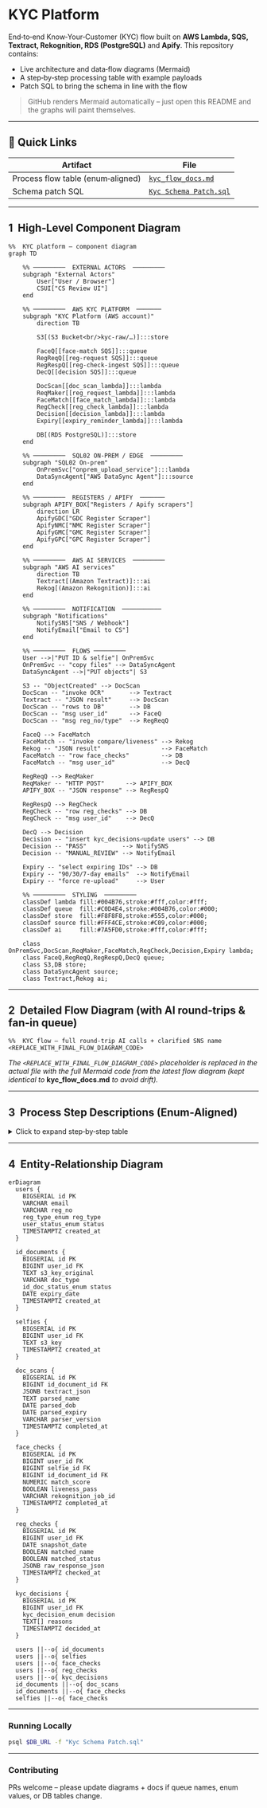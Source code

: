 # KYC Platform

End‑to‑end Know‑Your‑Customer (KYC) flow built on **AWS Lambda, SQS, Textract, Rekognition, RDS (PostgreSQL)** and **Apify**.  This repository contains:

* Live architecture and data‑flow diagrams (Mermaid)
* A step‑by‑step processing table with example payloads
* Patch SQL to bring the schema in line with the flow

> GitHub renders Mermaid automatically – just open this README and the graphs will paint themselves.

---

## 📁 Quick Links

| Artifact                          | File                                                 |
| --------------------------------- | ---------------------------------------------------- |
| Process flow table (enum‑aligned) | [`kyc_flow_docs.md`](./kyc_flow_docs.md)             |
| Schema patch SQL                  | [`Kyc Schema Patch.sql`](./Kyc%20Schema%20Patch.sql) |

---

## 1  High‑Level Component Diagram

```mermaid
%%  KYC platform – component diagram 
graph TD

    %% ─────────  EXTERNAL ACTORS  ─────────
    subgraph "External Actors"
        User["User / Browser"]
        CSUI["CS Review UI"]
    end

    %% ─────────  AWS KYC PLATFORM  ───────
    subgraph "KYC Platform (AWS account)"
        direction TB

        S3[(S3 Bucket<br/>kyc-raw/…)]:::store

        FaceQ[[face-match SQS]]:::queue
        RegReqQ[[reg-request SQS]]:::queue
        RegRespQ[[reg-check-ingest SQS]]:::queue
        DecQ[[decision SQS]]:::queue

        DocScan[[doc_scan_lambda]]:::lambda
        ReqMaker[[reg_request_lambda]]:::lambda
        FaceMatch[[face_match_lambda]]:::lambda
        RegCheck[[reg_check_lambda]]:::lambda
        Decision[[decision_lambda]]:::lambda
        Expiry[[expiry_reminder_lambda]]:::lambda

        DB[(RDS PostgreSQL)]:::store
    end

    %% ─────────  SQL02 ON-PREM / EDGE  ─────────
    subgraph "SQL02 On-prem"
        OnPremSvc["onprem_upload_service"]:::lambda
        DataSyncAgent["AWS DataSync Agent"]:::source
    end

    %% ─────────  REGISTERS / APIFY  ───────
    subgraph APIFY_BOX["Registers / Apify scrapers"]
        direction LR
        ApifyGDC["GDC Register Scraper"]
        ApifyNMC["NMC Register Scraper"]
        ApifyGMC["GMC Register Scraper"]
        ApifyGPC["GPC Register Scraper"]
    end

    %% ─────────  AWS AI SERVICES  ─────────
    subgraph "AWS AI services"
        direction TB
        Textract[(Amazon Textract)]:::ai
        Rekog[(Amazon Rekognition)]:::ai
    end

    %% ─────────  NOTIFICATION  ───────────
    subgraph "Notifications"
        NotifySNS["SNS / Webhook"]
        NotifyEmail["Email to CS"]
    end

    %% ─────────  FLOWS ─────────
    User -->|"PUT ID & selfie"| OnPremSvc
    OnPremSvc -- "copy files" --> DataSyncAgent
    DataSyncAgent -->|"PUT objects"| S3

    S3 -- "ObjectCreated" --> DocScan
    DocScan -- "invoke OCR"       --> Textract
    Textract -- "JSON result"     --> DocScan
    DocScan -- "rows to DB"       --> DB
    DocScan -- "msg user_id"      --> FaceQ
    DocScan -- "msg reg_no/type"  --> RegReqQ

    FaceQ --> FaceMatch
    FaceMatch -- "invoke compare/liveness" --> Rekog
    Rekog -- "JSON result"                 --> FaceMatch
    FaceMatch -- "row face_checks"         --> DB
    FaceMatch -- "msg user_id"             --> DecQ

    RegReqQ --> ReqMaker
    ReqMaker -- "HTTP POST"      --> APIFY_BOX
    APIFY_BOX -- "JSON response" --> RegRespQ

    RegRespQ --> RegCheck
    RegCheck -- "row reg_checks" --> DB
    RegCheck -- "msg user_id"    --> DecQ

    DecQ --> Decision
    Decision -- "insert kyc_decisions⏎update users" --> DB
    Decision -- "PASS"          --> NotifySNS
    Decision -- "MANUAL_REVIEW" --> NotifyEmail

    Expiry -- "select expiring IDs" --> DB
    Expiry -- "90/30/7-day emails"  --> NotifyEmail
    Expiry -- "force re-upload"     --> User

    %% ─────────  STYLING  ─────────
    classDef lambda fill:#004B76,stroke:#fff,color:#fff;
    classDef queue  fill:#C0D4E4,stroke:#004B76,color:#000;
    classDef store  fill:#F8F8F8,stroke:#555,color:#000;
    classDef source fill:#FFF4CE,stroke:#C09,color:#000;
    classDef ai     fill:#7A5FD0,stroke:#fff,color:#fff;

    class OnPremSvc,DocScan,ReqMaker,FaceMatch,RegCheck,Decision,Expiry lambda;
    class FaceQ,RegReqQ,RegRespQ,DecQ queue;
    class S3,DB store;
    class DataSyncAgent source;
    class Textract,Rekog ai;
```

---

## 2  Detailed Flow Diagram (with AI round‑trips & fan‑in queue)

```mermaid
%%  KYC flow – full round‑trip AI calls + clarified SNS name
<REPLACE_WITH_FINAL_FLOW_DIAGRAM_CODE>
```

*The `<REPLACE_WITH_FINAL_FLOW_DIAGRAM_CODE>` placeholder is replaced in the actual file with the full Mermaid code from the latest flow diagram (kept identical to* **kyc\_flow\_docs.md** *to avoid drift).*

---

## 3  Process Step Descriptions (Enum-Aligned)

<details>
<summary>Click to expand step‑by‑step table</summary>

| Step   | Trigger / Source                        | Service                  | Action                            | DB Writes                                                       | Example Columns                                                                                                        | Next                                  |
| ------ | --------------------------------------- | ------------------------ | --------------------------------- | --------------------------------------------------------------- | ---------------------------------------------------------------------------------------------------------------------- | ------------------------------------- |
| **0**  | User uploads ID & selfie → on-prem → S3 | `onprem_upload_service`  | Accept files, create user/doc     | `users` INSERT<br>`id_documents` INSERT (`status='NEW'`)        | - `email = dr.jane@example.com`<br>- `reg_no = 6143219`<br>- `status = PENDING`<br>- `doc_type = passport`             | *(none)*                              |
| **1**  | `S3:ObjectCreated` event                | `doc_scan_lambda`        | Textract OCR, parse metadata      | `doc_scans` INSERT<br>`selfies` INSERT<br>`id_documents` UPDATE | - `parsed_name = JANE ANN DOE`<br>- `parsed_dob = 1985-02-14`<br>- `expiry_date = 2032-05-01`<br>- `status = OCR_DONE` | `face-match` SQS<br>`reg-request` SQS |
| **2**  | SQS: face-match                         | `face_match_lambda`      | Rekognition face + liveness check | `face_checks` INSERT                                            | - `match_score = 0.93`<br>- `liveness_pass = true`                                                                     | `decision` SQS                        |
| **3**  | SQS: reg-request                        | `reg_request_lambda`     | Call Apify scraper (async)        | —                                                               | —                                                                                                                      | *(wait Apify)*                        |
| **3a** | Apify returns result                    | *(Apify)*                | Publish response to SQS           | —                                                               | —                                                                                                                      | `reg-check-ingest` SQS                |
| **3b** | SQS: reg-check-ingest                   | `reg_check_lambda`       | Store register results            | `reg_checks` INSERT                                             | - `matched_name = true`<br>- `matched_status = true`                                                                   | `decision` SQS                        |
| **4**  | SQS: decision                           | `decision_lambda`        | Aggregate and decide KYC result   | `kyc_decisions` INSERT<br>`users` UPDATE                        | - `decision = PASS`<br>- `status = VERIFIED`                                                                           | SNS / Email                           |
| **5**  | Manual override                         | —                        | CS approves / rejects             | `kyc_decisions` UPDATE<br>`users` UPDATE                        | —                                                                                                                      | —                                     |
| **6**  | Weekly CloudWatch Event                 | `expiry_reminder_lambda` | Notify about expiring IDs         | *(read-only)*                                                   | - IDs within 90/30/7 days                                                                                              | Notify topic                          |

</details>

---

## 4  Entity‑Relationship Diagram

```mermaid
erDiagram
  users {
    BIGSERIAL id PK
    VARCHAR email
    VARCHAR reg_no
    reg_type_enum reg_type
    user_status_enum status
    TIMESTAMPTZ created_at
  }

  id_documents {
    BIGSERIAL id PK
    BIGINT user_id FK
    TEXT s3_key_original
    VARCHAR doc_type
    id_doc_status_enum status
    DATE expiry_date
    TIMESTAMPTZ created_at
  }

  selfies {
    BIGSERIAL id PK
    BIGINT user_id FK
    TEXT s3_key
    TIMESTAMPTZ created_at
  }

  doc_scans {
    BIGSERIAL id PK
    BIGINT id_document_id FK
    JSONB textract_json
    TEXT parsed_name
    DATE parsed_dob
    DATE parsed_expiry
    VARCHAR parser_version
    TIMESTAMPTZ completed_at
  }

  face_checks {
    BIGSERIAL id PK
    BIGINT user_id FK
    BIGINT selfie_id FK
    BIGINT id_document_id FK
    NUMERIC match_score
    BOOLEAN liveness_pass
    VARCHAR rekognition_job_id
    TIMESTAMPTZ completed_at
  }

  reg_checks {
    BIGSERIAL id PK
    BIGINT user_id FK
    DATE snapshot_date
    BOOLEAN matched_name
    BOOLEAN matched_status
    JSONB raw_response_json
    TIMESTAMPTZ checked_at
  }

  kyc_decisions {
    BIGSERIAL id PK
    BIGINT user_id FK
    kyc_decision_enum decision
    TEXT[] reasons
    TIMESTAMPTZ decided_at
  }

  users ||--o{ id_documents
  users ||--o{ selfies
  users ||--o{ face_checks
  users ||--o{ reg_checks
  users ||--o{ kyc_decisions
  id_documents ||--o{ doc_scans
  id_documents ||--o{ face_checks
  selfies ||--o{ face_checks
```

---

### Running Locally

```bash
psql $DB_URL -f "Kyc Schema Patch.sql"
```

---

### Contributing

PRs welcome – please update diagrams + docs if queue names, enum values, or DB tables change.
